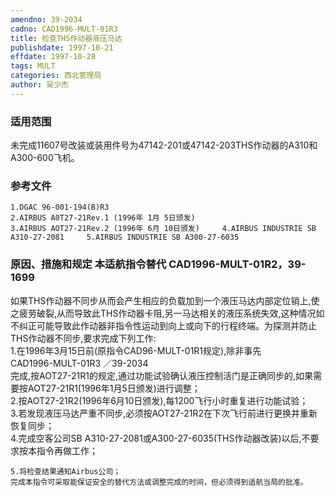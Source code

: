 ```yaml
---
amendno: 39-2034  
cadno: CAD1996-MULT-01R3  
title: 检查THS作动器液压马达  
publishdate: 1997-10-21  
effdate: 1997-10-28  
tags: MULT  
categories: 西北管理局  
author: 吴少杰  
---
```

  
### 适用范围  
未完成11607号改装或装用件号为47142-201或47142-203THS作动器的A310和A300-600飞机。  
  
<!--more-->  
### 参考文件  
    1.DGAC 96-001-194(B)R3  
    2.AIRBUS A0T27-21Rev.1 (1996年 1月 5日颁发)  
    3.AIRBUS AOT27-21Rev.2 (1996年 6月 10日颁发)     4.AIRBUS INDUSTRIE SB A310-27-2081     5.AIRBUS INDUSTRIE SB A300-27-6035  
  
### 原因、措施和规定 本适航指令替代 CAD1996-MULT-01R2，39-1699  
如果THS作动器不同步从而会产生相应的负载加到一个液压马达内部定位销上,使之疲劳破裂,从而导致此THS作动器卡阻,另一马达相关的液压系统失效,这种情况如不纠正可能导致此作动器非指令性运动到向上或向下的行程终端。为探测并防止THS作动器不同步,要求完成下列工作:  
    1.在1996年3月15日前(原指令CAD96-MULT-01R1规定),除非事先  
       CAD1996-MULT-01R3   ／39-2034  
完成,按AOT27-21R1的规定,通过功能试验确认液压控制活门是正确同步的,如果需要按AOT27-21R1(1996年1月5日颁发)进行调整；  
    2.按AOT27-21R2(1996年6月10日颁发),每1200飞行小时重复进行功能试验；  
    3.若发现液压马达严重不同步,必须按AOT27-21R2在下次飞行前进行更换并重新恢复同步；  
    4.完成空客公司SB A310-27-2081或A300-27-6035(THS作动器改装)以后,不要求按本指令再做工作；  
  
    5.将检查结果通知Airbus公司；  
    完成本指令可采取能保证安全的替代方法或调整完成的时间，但必须得到适航当局的批准。  
